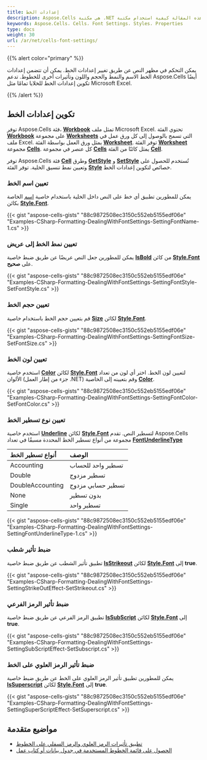 ```yaml
---
title: إعدادات الخط
description: Aspose.Cells هي مكتبة .NET للعمل مع ملفات جداول البيانات. تدعم تعيين إعدادات الخط للخلايا، مما يتيح للمستخدمين تخصيص نمط الخط وخصائص الخلايا. ستقدم هذه المقالة كيفية استخدام مكتبة Aspose.Cells لتعيين إعدادات خط الخلية.
keywords: Aspose.Cells، Cells، Font Settings، Styles، Properties
type: docs
weight: 30
url: /ar/net/cells-font-settings/
---
```


{{% alert color="primary" %}}

يمكن التحكم في مظهر النص عن طريق تغيير إعدادات الخط. يمكن أن تتضمن إعدادات الخط الاسم والنمط والحجم واللون وتأثيرات أخرى للخطوط. تدعم Aspose.Cells أيضًا تكوين إعدادات الخط للخلايا تمامًا مثل Microsoft Excel.

{{% /alert %}}

## **تكوين إعدادات الخط**

توفر Aspose.Cells فئة، [**Workbook**](https://reference.aspose.com/cells/net/aspose.cells/workbook) تمثل ملف Microsoft Excel. تحتوي الفئة [**Workbook**](https://reference.aspose.com/cells/net/aspose.cells/workbook) على مجموعة [**Worksheets**](https://reference.aspose.com/cells/net/aspose.cells/workbook/properties/worksheets) التي تسمح بالوصول إلى كل ورق عمل في ملف Excel. يمثل ورق العمل بواسطة الفئة [**Worksheet**](https://reference.aspose.com/cells/net/aspose.cells/worksheet). توفر الفئة [**Worksheet**](https://reference.aspose.com/cells/net/aspose.cells/worksheet) مجموعة [**Cells**](https://reference.aspose.com/cells/net/aspose.cells/worksheet/properties/cells). كل عنصر في مجموعة [**Cells**](https://reference.aspose.com/cells/net/aspose.cells/worksheet/properties/cells) يمثل كائنًا من الفئة [**Cell**](https://reference.aspose.com/cells/net/aspose.cells/cell).

توفر Aspose.Cells فئة [**Cell**](https://reference.aspose.com/cells/net/aspose.cells/cell) وطرق [**GetStyle**](https://reference.aspose.com/cells/net/aspose.cells/cell/methods/getstyle) و [**SetStyle**](https://reference.aspose.com/cells/net/aspose.cells/cell/methods/setstyle) تُستخدم للحصول على وتعيين نمط تنسيق الخلية. توفر الفئة [**Style**](https://reference.aspose.com/cells/net/aspose.cells/style) خصائص لتكوين إعدادات الخط.

### **تعيين اسم الخط**

يمكن للمطورين تطبيق أي خط على النص داخل الخلية باستخدام خاصية [اسم](https://reference.aspose.com/cells/net/aspose.cells/font/properties/name) الخاصة بكائن [**Style.Font**](https://reference.aspose.com/cells/net/aspose.cells/style/properties/font).

{{< gist "aspose-cells-gists" "88c9872508ec3150c552eb5155edf06e" "Examples-CSharp-Formatting-DealingWithFontSettings-SettingFontName-1.cs" >}}

### **تعيين نمط الخط إلى عريض**

يمكن للمطورين جعل النص عريضًا عن طريق ضبط خاصية [**IsBold**](https://reference.aspose.com/cells/net/aspose.cells/font/properties/isbold) من كائن [**Style.Font**](https://reference.aspose.com/cells/net/aspose.cells/style/properties/font) على **صحيح**.

{{< gist "aspose-cells-gists" "88c9872508ec3150c552eb5155edf06e" "Examples-CSharp-Formatting-DealingWithFontSettings-SettingFontStyle-SetFontStyle.cs" >}}

### **تعيين حجم الخط**

قم بتعيين حجم الخط باستخدام خاصية [**Size**](https://reference.aspose.com/cells/net/aspose.cells/font/properties/size) لكائن [**Style.Font**](https://reference.aspose.com/cells/net/aspose.cells/style/properties/font).

{{< gist "aspose-cells-gists" "88c9872508ec3150c552eb5155edf06e" "Examples-CSharp-Formatting-DealingWithFontSettings-SettingFontSize-SetFontSize.cs" >}}

### **تعيين لون الخط**

استخدم خاصية [**Color**](https://reference.aspose.com/cells/net/aspose.cells/font/properties/color) لكائن [**Style.Font**](https://reference.aspose.com/cells/net/aspose.cells/style/properties/font) لتعيين لون الخط. اختر أي لون من تعداد الألوان (جزء من إطار العمل .NET) وقم بتعيينه إلى الخاصية [**Color**](https://reference.aspose.com/cells/net/aspose.cells/font/properties/color).

{{< gist "aspose-cells-gists" "88c9872508ec3150c552eb5155edf06e" "Examples-CSharp-Formatting-DealingWithFontSettings-SettingFontColor-SetFontColor.cs" >}}

### **تعيين نوع تسطير الخط**

استخدم خاصية [**Underline**](https://reference.aspose.com/cells/net/aspose.cells/font/properties/underline) لكائن [**Style.Font**](https://reference.aspose.com/cells/net/aspose.cells/style/properties/font) لتسطير النص. تقدم Aspose.Cells مجموعة من أنواع تسطير الخط المحددة مسبقًا في تعداد [**FontUnderlineType**](https://reference.aspose.com/cells/net/aspose.cells/fontunderlinetype)

|**أنواع تسطير الخط**|**الوصف**|
| :- | :- |
|Accounting|تسطير واحد للحساب|
|Double|تسطير مزدوج|
|DoubleAccounting|تسطير حسابي مزدوج|
|None|بدون تسطير|
|Single|تسطير واحد|

{{< gist "aspose-cells-gists" "88c9872508ec3150c552eb5155edf06e" "Examples-CSharp-Formatting-DealingWithFontSettings-SettingFontUnderlineType-1.cs" >}}

### **ضبط تأثير شطب**

تطبيق تأثير الشطب عن طريق ضبط خاصية [**IsStrikeout**](https://reference.aspose.com/cells/net/aspose.cells/font/properties/isstrikeout) لكائن [**Style.Font**](https://reference.aspose.com/cells/net/aspose.cells/style/properties/font) إلى **true**.

{{< gist "aspose-cells-gists" "88c9872508ec3150c552eb5155edf06e" "Examples-CSharp-Formatting-DealingWithFontSettings-SettingStrikeOutEffect-SetStrikeout.cs" >}}

### **ضبط تأثير الرمز الفرعي**

تطبيق الرمز الفرعي عن طريق ضبط خاصية [**IsSubScript**](https://reference.aspose.com/cells/net/aspose.cells/font/properties/issubscript) لكائن [**Style.Font**](https://reference.aspose.com/cells/net/aspose.cells/style/properties/font) إلى **true**.

{{< gist "aspose-cells-gists" "88c9872508ec3150c552eb5155edf06e" "Examples-CSharp-Formatting-DealingWithFontSettings-SettingSubScriptEffect-SetSubscript.cs" >}}

### **ضبط تأثير الرمز العلوي على الخط**

يمكن للمطورين تطبيق تأثير الرمز العلوي على الخط عن طريق ضبط خاصية [**IsSuperscript**](https://reference.aspose.com/cells/net/aspose.cells/font/properties/issuperscript) لكائن [**Style.Font**](https://reference.aspose.com/cells/net/aspose.cells/style/properties/font) إلى **true**.

{{< gist "aspose-cells-gists" "88c9872508ec3150c552eb5155edf06e" "Examples-CSharp-Formatting-DealingWithFontSettings-SettingSuperScriptEffect-SetSuperscript.cs" >}}

## **مواضيع متقدمة**
- [تطبيق تأثيرات الرمز العلوي والرمز السفلي على الخطوط](/cells/ar/net/apply-superscript-and-subscript-effects-on-fonts/)
- [الحصول على قائمة الخطوط المستخدمة في جدول بيانات أو كتاب عمل](/cells/ar/net/get-a-list-of-fonts-used-in-a-spreadsheet-or-workbook/)

